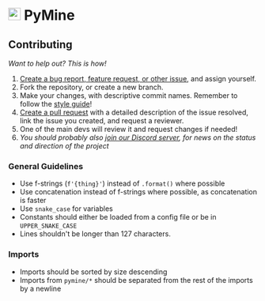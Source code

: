 # <img src="https://i.imgur.com/hXiemtm.png" height=25> PyMine
## Contributing
*Want to help out? This is how!*

1. [Create a bug report, feature request, or other issue](https://github.com/py-mine/PyMine/issues), and assign yourself.
2. Fork the repository, or create a new branch.
3. Make your changes, with descriptive commit names. Remember to follow the [style guide](#style-guide)!
4. [Create a pull request](https://github.com/py-mine/PyMine/pulls) with a detailed description of the issue resolved, link the issue you created, and request a reviewer.
5. One of the main devs will review it and request changes if needed!
6. *You should probably also [join our Discord server](discord.gg/dHjv7DJgb2), for news on the status and direction of the project*

### General Guidelines
* Use f-strings (`f'{thing}'`) instead of `.format()` where possible
* Use concatenation instead of f-strings where possible, as concatenation is faster
* Use `snake_case` for variables
* Constants should either be loaded from a config file or be in `UPPER_SNAKE_CASE`
* Lines shouldn't be longer than 127 characters.

### Imports
* Imports should be sorted by size descending
* Imports from `pymine/*` should be separated from the rest of the imports by a newline

